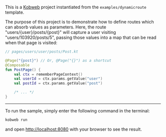 This is a [Kobweb](https://github.com/varabyte/kobweb) project instantiated from the `examples/dynamicroute` template.

The purpose of this project is to demonstrate how to define routes which can absorb values as parameters. Here, the
route "users/{user}/posts/{post}" will capture a user visiting "users/103920/posts/5", passing those values into a map
that can be read when that page is visited:

```kotlin
// pages/users/user/posts/Post.kt

@Page("{post}") // Or, @Page("{}") as a shortcut
@Composable
fun PostPage() {
    val ctx = rememberPageContext()
    val userId = ctx.params.getValue("user")
    val postId = ctx.params.getValue("post")

    /* ... */
}
```

---

To run the sample, simply enter the following command in the terminal:

```bash
kobweb run
```

and open [http://localhost:8080](http://localhost:8080) with your browser to see the result.